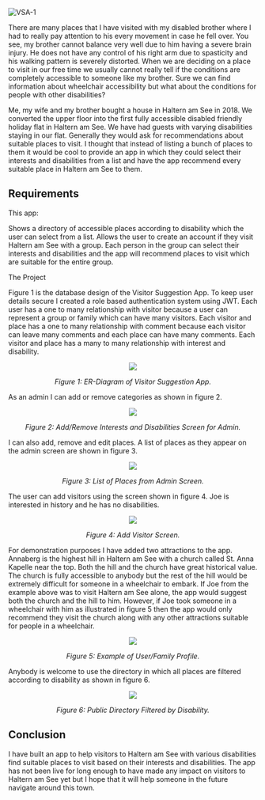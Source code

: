 ![VSA-1](https://github.com/ShaunHaldane/Haltern-am-See-Visitor-Suggestion-App/assets/58984410/d0873554-9f83-4469-aad1-311fa044e8df)


There are many places that I have visited with my disabled brother where I had to really pay attention to his every movement in case he fell over. You see, my brother cannot balance very well due to him having a severe brain injury. He does not have any control of his right arm due to spasticity and his walking pattern is severely distorted. When we are deciding on a place to visit in our free time we usually cannot really tell if the conditions are completely accessible to someone like my brother. Sure we can find information about wheelchair accessibility but what about the conditions for people with other disabilities? 

Me, my wife and my brother bought a house in Haltern am See in 2018. We converted the upper floor into the first fully accessible disabled friendly holiday flat in Haltern am See. We have had guests with varying disabilities staying in our flat. Generally they would ask for recommendations about suitable places to visit. I thought that instead of listing a bunch of places to them it would be cool to provide an app in which they could select their interests and disabilities from a list and have the app recommend every suitable place in Haltern am See to them.


## Requirements

This app:

Shows a directory of accessible places according to disability which the user can select from a list.
Allows the user to create an account if they visit Haltern am See with a group. Each person in the group can select their interests and disabilities and the app will recommend places to visit which are suitable for the entire group.

The Project

Figure 1 is the database design of the Visitor Suggestion App. To keep user details secure I created a role based authentication system using JWT. Each user has a one to many relationship with visitor because a user can represent a group or family which can have many visitors. Each visitor and place has a one to many relationship with comment because each visitor can leave many comments and each place can have many comments. Each visitor and place has a many to many relationship with interest and disability.  

<p align="center">
  <img src="https://github.com/ShaunHaldane/Haltern-am-See-Visitor-Suggestion-App/assets/58984410/19652375-72d8-4365-b1a7-89745268ffcc" />
  <p align="center"> <i>Figure 1: ER-Diagram of Visitor Suggestion App.</i>
</p>


As an admin I can add or remove categories as shown in figure 2.

<p align="center">
  <img src="https://github.com/ShaunHaldane/Haltern-am-See-Visitor-Suggestion-App/assets/58984410/4a0e95f0-9336-4ad7-bacb-faac6449453b" />
  <p align="center"> <i>Figure 2: Add/Remove Interests and Disabilities Screen for Admin.</i>
</p>


I can also add, remove and edit places. A list of places as they appear on the admin screen are shown in figure 3.

<p align="center">
  <img src="https://github.com/ShaunHaldane/Haltern-am-See-Visitor-Suggestion-App/assets/58984410/4a2240ce-4b91-436c-8717-a4bb3b29c20f" />
  <p align="center"> <i>Figure 3: List of Places from Admin Screen.</i>
</p>


The user can add visitors using the screen shown in figure 4. Joe is interested in history and he has no disabilities.

<p align="center">
  <img src="https://github.com/ShaunHaldane/Haltern-am-See-Visitor-Suggestion-App/assets/58984410/d6a0d323-71e2-483f-9c08-ac68f6cf5a6b" />
  <p align="center"> <i>Figure 4: Add Visitor Screen.</i>
</p>


For demonstration purposes I have added two attractions to the app. Annaberg is the highest hill in Haltern am See with a church called St. Anna Kapelle near the top. Both the hill and the church have great historical value. The church is fully accessible to anybody but the rest of the hill would be extremely difficult for someone in a wheelchair to embark. If Joe from the example above was to visit Haltern am See alone, the app would suggest both the church and the hill to him. However, if Joe took someone in a wheelchair with him as illustrated in figure 5 then the app would only recommend they visit the church along with any other attractions suitable for people in a wheelchair.  

<p align="center">
  <img src="https://github.com/ShaunHaldane/Haltern-am-See-Visitor-Suggestion-App/assets/58984410/c9903d0c-2c14-4ec3-a7b4-457325b01b7e" />
  <p align="center"> <i>Figure 5: Example of User/Family Profile.</i>
</p>


Anybody is welcome to use the directory in which all places are filtered according to disability as shown in figure 6.

<p align="center">
  <img src="https://github.com/ShaunHaldane/Haltern-am-See-Visitor-Suggestion-App/assets/58984410/bf159de0-3a04-4840-af61-fac19b310056" />
  <p align="center"> <i>Figure 6: Public Directory Filtered by Disability.</i>
</p>



## Conclusion

I have built an app to help visitors to Haltern am See with various disabilities find suitable places to visit based on their interests and disabilities. The app has not been live for long enough to have made any impact on visitors to Haltern am See yet but I hope that it will help someone in the future navigate around this town.
